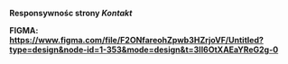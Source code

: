 **Responsywnośc strony *Kontakt***

**FIGMA: https://www.figma.com/file/F2ONfareohZpwb3HZrjoVF/Untitled?type=design&node-id=1-353&mode=design&t=3lI6OtXAEaYReG2g-0**
